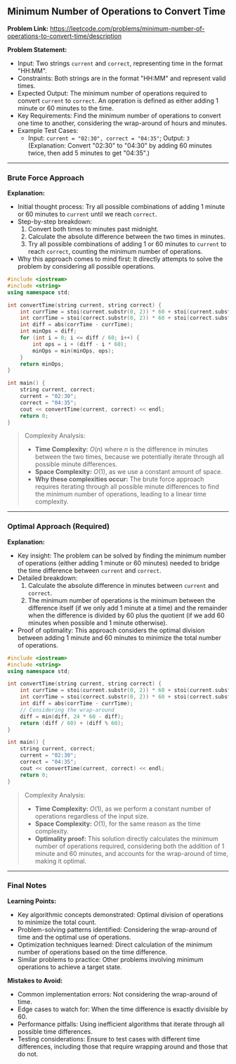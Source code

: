 ## Minimum Number of Operations to Convert Time
**Problem Link:** https://leetcode.com/problems/minimum-number-of-operations-to-convert-time/description

**Problem Statement:**
- Input: Two strings `current` and `correct`, representing time in the format "HH:MM".
- Constraints: Both strings are in the format "HH:MM" and represent valid times.
- Expected Output: The minimum number of operations required to convert `current` to `correct`. An operation is defined as either adding 1 minute or 60 minutes to the time.
- Key Requirements: Find the minimum number of operations to convert one time to another, considering the wrap-around of hours and minutes.
- Example Test Cases:
  - Input: `current = "02:30", correct = "04:35"`; Output: `3` (Explanation: Convert "02:30" to "04:30" by adding 60 minutes twice, then add 5 minutes to get "04:35".)

---

### Brute Force Approach

**Explanation:**
- Initial thought process: Try all possible combinations of adding 1 minute or 60 minutes to `current` until we reach `correct`.
- Step-by-step breakdown:
  1. Convert both times to minutes past midnight.
  2. Calculate the absolute difference between the two times in minutes.
  3. Try all possible combinations of adding 1 or 60 minutes to `current` to reach `correct`, counting the minimum number of operations.
- Why this approach comes to mind first: It directly attempts to solve the problem by considering all possible operations.

```cpp
#include <iostream>
#include <string>
using namespace std;

int convertTime(string current, string correct) {
    int currTime = stoi(current.substr(0, 2)) * 60 + stoi(current.substr(3));
    int corrTime = stoi(correct.substr(0, 2)) * 60 + stoi(correct.substr(3));
    int diff = abs(corrTime - currTime);
    int minOps = diff;
    for (int i = 0; i <= diff / 60; i++) {
        int ops = i + (diff - i * 60);
        minOps = min(minOps, ops);
    }
    return minOps;
}

int main() {
    string current, correct;
    current = "02:30";
    correct = "04:35";
    cout << convertTime(current, correct) << endl;
    return 0;
}
```

> Complexity Analysis:
> - **Time Complexity:** $O(n)$ where $n$ is the difference in minutes between the two times, because we potentially iterate through all possible minute differences.
> - **Space Complexity:** $O(1)$, as we use a constant amount of space.
> - **Why these complexities occur:** The brute force approach requires iterating through all possible minute differences to find the minimum number of operations, leading to a linear time complexity.

---

### Optimal Approach (Required)

**Explanation:**
- Key insight: The problem can be solved by finding the minimum number of operations (either adding 1 minute or 60 minutes) needed to bridge the time difference between `current` and `correct`.
- Detailed breakdown:
  1. Calculate the absolute difference in minutes between `current` and `correct`.
  2. The minimum number of operations is the minimum between the difference itself (if we only add 1 minute at a time) and the remainder when the difference is divided by 60 plus the quotient (if we add 60 minutes when possible and 1 minute otherwise).
- Proof of optimality: This approach considers the optimal division between adding 1 minute and 60 minutes to minimize the total number of operations.

```cpp
#include <iostream>
#include <string>
using namespace std;

int convertTime(string current, string correct) {
    int currTime = stoi(current.substr(0, 2)) * 60 + stoi(current.substr(3));
    int corrTime = stoi(correct.substr(0, 2)) * 60 + stoi(correct.substr(3));
    int diff = abs(corrTime - currTime);
    // Considering the wrap-around
    diff = min(diff, 24 * 60 - diff);
    return (diff / 60) + (diff % 60);
}

int main() {
    string current, correct;
    current = "02:30";
    correct = "04:35";
    cout << convertTime(current, correct) << endl;
    return 0;
}
```

> Complexity Analysis:
> - **Time Complexity:** $O(1)$, as we perform a constant number of operations regardless of the input size.
> - **Space Complexity:** $O(1)$, for the same reason as the time complexity.
> - **Optimality proof:** This solution directly calculates the minimum number of operations required, considering both the addition of 1 minute and 60 minutes, and accounts for the wrap-around of time, making it optimal.

---

### Final Notes

**Learning Points:**
- Key algorithmic concepts demonstrated: Optimal division of operations to minimize the total count.
- Problem-solving patterns identified: Considering the wrap-around of time and the optimal use of operations.
- Optimization techniques learned: Direct calculation of the minimum number of operations based on the time difference.
- Similar problems to practice: Other problems involving minimum operations to achieve a target state.

**Mistakes to Avoid:**
- Common implementation errors: Not considering the wrap-around of time.
- Edge cases to watch for: When the time difference is exactly divisible by 60.
- Performance pitfalls: Using inefficient algorithms that iterate through all possible time differences.
- Testing considerations: Ensure to test cases with different time differences, including those that require wrapping around and those that do not.